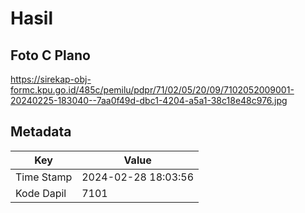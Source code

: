 # Hasil

## Foto C Plano

https://sirekap-obj-formc.kpu.go.id/485c/pemilu/pdpr/71/02/05/20/09/7102052009001-20240225-183040--7aa0f49d-dbc1-4204-a5a1-38c18e48c976.jpg


## Metadata

| Key        | Value               |
| ---------- | ------------------- |
| Time Stamp | 2024-02-28 18:03:56 |
| Kode Dapil | 7101                |



